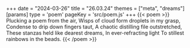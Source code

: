 +++
date = "2024-03-26"
title = "26.03.24"
themes = ["meta", "dreams"]
[params]
  type = 'poem'
  pageKey = 'src/poem.js'
+++
{{< poem >}}
Plucking a poem from the air,
Wisps of cloud form droplets in my grasp,
Condense to drip down fingers taut,
A chaotic distilling file outstretched,
These stanzas held like dearest dreams,
In ever-refracting light
To stillest rainbows in the beads.
{{< /poem >}}